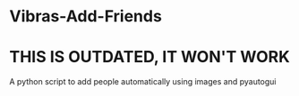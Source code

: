 # Vibras-Add-Friends

# THIS IS OUTDATED, IT WON'T WORK

A python script to add people automatically using images and pyautogui
